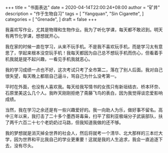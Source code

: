 +++
title = "书面表达"
date = 2020-04-14T22:00:24+08:00
author = "矿井"
description = "作于生物自习"
tags = [
    "Yangquan",
    "Sin Cigarette",
]
categories = [
    "Grenade",
]
draft = false
+++

我喜欢写作业，尤其是物理和生物作业。我为了听化学课，每天都不敢迟到。明天有两节化学课，想想就开心。

我在家的时候一直在学习，从来不玩手机。不是我不喜欢玩手机，而是学习太有意思了，学起来根本没空玩手机！我每天都因为自己总不想玩手机而伤心，但看着手机我就是提不起兴趣，一看见手机我就恶心。

我的学习成绩一点也不好，这次考试只考了全市第二，落在了别人后面。我对自己很失望，每天晚上都扇自己逼斗，骂自己为什么没考第一。

平时在外面，也没有人喜欢我。每天给我写情书的女孩只有新垣结衣、桥本环奈、石原里美这么几个人。我昨天刚刚拒绝了斋藤飞鸟的表白，因为我觉得谈恋爱影响成绩。

当然，我在学习之余还是有一些兴趣爱好的。我一向助人为乐，做好事不留名。高中三年以来，我打击了二十多个墨西哥毒枭，扫平了叙利亚极端分子武装部队，扶了两千六百二十七个老奶奶过马路，但我知道我做的还不够。

我的梦想就是消灭掉全世界的社会人，然后将就考一个清华、北大那样的三本烂大学，因为世界和平比我自己的学业更重要！这就是我的人生追求，我会一直追逐下去，没有尽头。